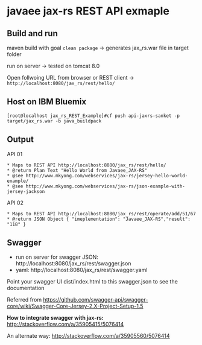 # javaee jax-rs REST API exmaple 

## Build and run
maven build with goal `clean package` -> generates jax_rs.war file in target folder

run on server -> tested on tomcat 8.0 

Open follwoing URL from browser or REST client -> `http://localhost:8080/jax_rs/rest/hello/`

## Host on IBM Bluemix 
`[root@localhost jax_rs_REST_Example]#cf push api-jaxrs-sanket -p target/jax_rs.war -b java_buildpack`

## Output
API 01

	* Maps to REST API http://localhost:8080/jax_rs/rest/hello/
	* @return Plan Text "Hello World from Javaee_JAX-RS"
	* @see http://www.mkyong.com/webservices/jax-rs/jersey-hello-world-example/
	* @see http://www.mkyong.com/webservices/jax-rs/json-example-with-jersey-jackson

API 02

	* Maps to REST API http://localhost:8080/jax_rs/rest/operate/add/51/67
	* @return JSON Object { "imeplementation": "Javaee_JAX-RS","result": "118" }

## Swagger
- run on server for swagger JSON: http://localhost:8080/jax_rs/rest/swagger.json
- yaml: http://localhost:8080/jax_rs/rest/swagger.yaml 

Point your swagger UI dist/index.html to this swagger.json to see the documentation

Referred from https://github.com/swagger-api/swagger-core/wiki/Swagger-Core-Jersey-2.X-Project-Setup-1.5

**How to integrate swagger with jax-rs:** http://stackoverflow.com/a/35905415/5076414

An alternate way: http://stackoverflow.com/a/35905560/5076414
